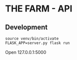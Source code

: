 THE FARM - API
==============

Development
-----------

```
source venv/bin/activate
FLASK_APP=server.py flask run
```

Open 127.0.0.1:5000

